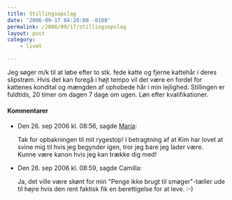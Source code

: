 ```yaml
---
title: Stillingsopslag
date: '2006-09-17 04:20:00 -0100'
permalink: /2006/09/17/stillingsopslag
layout: post
category:
    - livet

---
```

Jeg søger m/k til at løbe efter to stk. fede katte og fjerne kattehår i deres slipstrøm. Hvis det kan foregå i højt tempo vil det være en fordel for kattenes kondital og mængden af ophobede hår i min lejlighed. Stillingen er fuldtids, 20 timer om dagen 7 dage om ugen. Løn efter kvalifikationer.
<div class="vintage-comments">
<h4>Kommentarer </h4>
<ul class="vintage-comments-list"><li>
<p class="comment-meta">Den <time datetime="2006-09-26T08:56:52+02:00">26. sep 2006 kl.  08:56</time>, sagde <a href="http://ma.ria.dk">Maria</a>:</p>
<p>Tak for opbakningen til mit rygestop! I betragtning af at Kim har lovet at svine mig til hvis jeg begynder igen, tror jeg bare jeg lader være.<br />
Kunne være kanon hvis jeg kan trække dig med!</p>
</li>

<li>
<p class="comment-meta">Den <time datetime="2006-09-26T08:59:59+02:00">26. sep 2006 kl.  08:59</time>, sagde Camilla:</p>
<p>Ja, det ville være skønt for min "Penge ikke brugt til smøger"-tæller ude til højre hvis den rent faktisk fik en berettigelse for at leve. :-)</p>
</li>
</ul>
</div>
